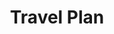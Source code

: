 ---
layout: default
title: Travel Plan
parent: Just the Docs
# permalink: docs/just-the-docs/help.html
nav_order: 2
---